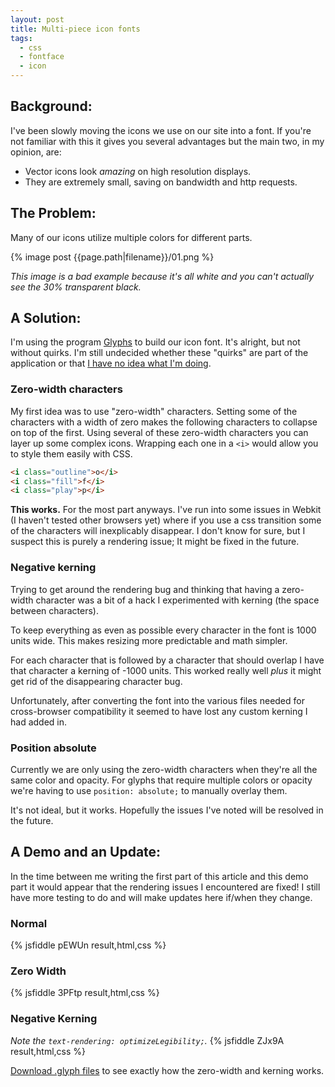 ```yaml
---
layout: post
title: Multi-piece icon fonts
tags:
  - css
  - fontface
  - icon
---
```


## Background:
I've been slowly moving the icons we use on our site into a font. If you're not
familiar with this it gives you several advantages but the main two, in my
opinion, are:

- Vector icons look *amazing* on high resolution displays.
- They are extremely small, saving on bandwidth and http requests.

## The Problem:
Many of our icons utilize multiple colors for different parts.

{% image post {{page.path|filename}}/01.png %}

*This image is a bad example because it's all white and you can't actually see
the 30% transparent black.*

## A Solution:
I'm using the program [Glyphs](http://glyphsapp.com/) to build our icon font.
It's alright, but not without quirks. I'm still undecided whether these
"quirks" are part of the application or that
[I have no idea what I'm doing](http://i0.kym-cdn.com/photos/images/original/000/234/765/b7e.jpg).

### Zero-width characters
My first idea was to use "zero-width" characters. Setting some of the
characters with a width of zero makes the following characters to collapse on
top of the first. Using several of these zero-width characters you can layer up
some complex icons. Wrapping each one in a `<i>` would allow you to style them
easily with CSS.

``` html
<i class="outline">o</i>
<i class="fill">f</i>
<i class="play">p</i>
```

**This works.** For the most part anyways. I've run into some issues in Webkit
(I haven't tested other browsers yet) where if you use a css transition some of
the characters will inexplicably disappear. I don't know for sure, but I
suspect this is purely a rendering issue; It might be fixed in the future.

### Negative kerning
Trying to get around the rendering bug and thinking that having a zero-width
character was a bit of a hack I experimented with kerning (the space between
characters).

To keep everything as even as possible every character in the font is 1000
units wide. This makes resizing more predictable and math simpler.

For each character that is followed by a character that should overlap I have
that character a kerning of -1000 units. This worked really well *plus* it
might get rid of the disappearing character bug.

Unfortunately, after converting the font into the various files needed for
cross-browser compatibility it seemed to have lost any custom kerning I had
added in.

### Position absolute
Currently we are only using the zero-width characters when they're all the same
color and opacity. For glyphs that require multiple colors or opacity we're
having to use `position: absolute;` to manually overlay them.

It's not ideal, but it works. Hopefully the issues I've noted will be resolved
in the future.

## A Demo and an Update:
In the time between me writing the first part of this article and this demo
part it would appear that the rendering issues I encountered are fixed! I still
have more testing to do and will make updates here if/when they change.

### Normal
{% jsfiddle pEWUn result,html,css %}

### Zero Width
{% jsfiddle 3PFtp result,html,css %}

### Negative Kerning
*Note the `text-rendering: optimizeLegibility;`.*
{% jsfiddle ZJx9A result,html,css %}

[Download .glyph files](http://cl.ly/1i1J2h471M0y/download/multi-piece-icon-font.zip)
to see exactly how the zero-width and kerning works.

